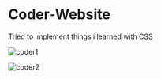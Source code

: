 # Coder-Website
Tried to implement things i learned with CSS

![coder1](https://user-images.githubusercontent.com/116505442/223941520-a8621bf6-f3f8-478b-8ff3-47bcc135d3f8.png)

![coder2](https://user-images.githubusercontent.com/116505442/223941344-0e278882-7290-455c-858d-a231d6f4aaae.png)
